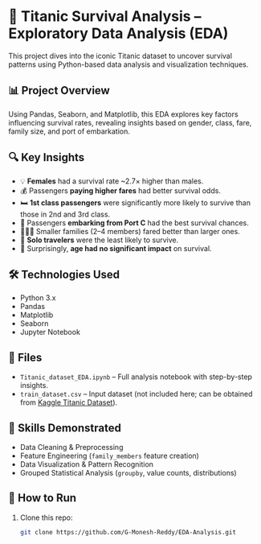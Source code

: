 # 🚢 Titanic Survival Analysis – Exploratory Data Analysis (EDA)

This project dives into the iconic Titanic dataset to uncover survival patterns using Python-based data analysis and visualization techniques.

## 📊 Project Overview

Using Pandas, Seaborn, and Matplotlib, this EDA explores key factors influencing survival rates, revealing insights based on gender, class, fare, family size, and port of embarkation.

## 🔍 Key Insights

- 💡 **Females** had a survival rate ~2.7× higher than males.
- 💰 Passengers **paying higher fares** had better survival odds.
- 🛏️ **1st class passengers** were significantly more likely to survive than those in 2nd and 3rd class.
- 🧳 Passengers **embarking from Port C** had the best survival chances.
- 👨‍👩‍👧 Smaller families (2–4 members) fared better than larger ones.
- 👤 **Solo travelers** were the least likely to survive.
- 📅 Surprisingly, **age had no significant impact** on survival.

## 🛠️ Technologies Used

- Python 3.x  
- Pandas  
- Matplotlib  
- Seaborn  
- Jupyter Notebook

## 📁 Files

- `Titanic_dataset_EDA.ipynb` – Full analysis notebook with step-by-step insights.
- `train_dataset.csv` – Input dataset (not included here; can be obtained from [Kaggle Titanic Dataset](https://www.kaggle.com/competitions/titanic/data)).

## 🧠 Skills Demonstrated

- Data Cleaning & Preprocessing  
- Feature Engineering (`family_members` feature creation)  
- Data Visualization & Pattern Recognition  
- Grouped Statistical Analysis (`groupby`, value counts, distributions)

## 📌 How to Run

1. Clone this repo:
   ```bash
   git clone https://github.com/G-Monesh-Reddy/EDA-Analysis.git
  
